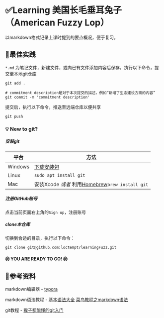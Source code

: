 # ✅​Learning 美国长毛垂耳兔子（American Fuzzy Lop）

以markdown格式记录上课时提到的要点概况，便于复习。​​

## 🎈最佳实践

`*.md` 为笔记文件，新建文件，或向已有文件添加内容后保存，执行以下命令，提交至本地git仓库

```shell
git add .

# commitment description是对于本次提交的描述，例如“新增了生态建设方面的内容”
git commit -m 'commitment description' 
```

提交后，执行以下命令，推送至远端仓库以便共享

```shell
git push
```



### :bulb: New to git?

##### 安装git

|平台|方法|
|---|---|
|Windows|[下载安装包](https://git-scm.com/download/win)|
|Linux| `sudo apt install git`|
|Mac| 安装Xcode *或者* 利用[Homebrew](https://brew.sh/)`brew install git`|

##### 注册GitHub账号

点击当前页面右上角的`Sign up`，注册账号

##### clone本仓库

切换到合适的目录，执行以下命令：

```shell
git clone git@github.com:loctempt/learningFuzz.git
```

#### :congratulations: YOU ARE READY TO GO! :congratulations:

## 📖参考资料

markdown编辑器 - [typora](https://typora.io/)

markdown语法教程 - [基本语法大全](https://markdown.com.cn/basic-syntax/) [菜鸟教程之markdown语法](https://www.runoob.com/markdown/md-tutorial.html)

git教程 - [猴子都能懂的git入门](https://backlog.com/git-tutorial/cn/)

